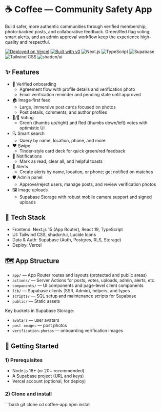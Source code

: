 # ☕ Coffee — Community Safety App

Build safer, more authentic communities through verified membership, photo-backed posts, and collaborative feedback. Green/Red flag voting, smart alerts, and an admin approval workflow keep the experience high-quality and respectful.

[![Deployed on Vercel](https://img.shields.io/badge/Deployed%20on-Vercel-black?style=for-the-badge&logo=vercel)](https://vercel.com/noahs-projects-63042d26/v0-app-with-community-safety)
[![Built with v0](https://img.shields.io/badge/Built%20with-v0.dev-black?style=for-the-badge)](https://v0.dev/chat/projects/yGkLLA8yPPL)
![Next.js](https://img.shields.io/badge/Next.js-15-000000?logo=nextdotjs&logoColor=white)
![TypeScript](https://img.shields.io/badge/TypeScript-5-3178C6?logo=typescript&logoColor=white)
![Supabase](https://img.shields.io/badge/Supabase-Edge%20Postgres-3ECF8E?logo=supabase&logoColor=white)
![Tailwind CSS](https://img.shields.io/badge/Tailwind-3-38B2AC?logo=tailwindcss&logoColor=white)
![shadcn/ui](https://img.shields.io/badge/shadcn/ui-Components-000000)

## ✨ Features

- 🔐 Verified onboarding
  - Agreement flow with profile details and verification photo
  - Email verification reminder and pending state until approved
- 🏠 Image‑first feed
  - Large, immersive post cards focused on photos
  - Post details, comments, and author profiles
- 💚/🚩 Voting
  - Green (thumbs up/right) and Red (thumbs down/left) votes with optimistic UI
- 🔍 Smart search
  - Query by name, location, phone, and more
- ❤️ Swipe
  - Tinder‑style card deck for quick green/red feedback
- 🔔 Notifications
  - Mark as read, clear all, and helpful toasts
- 🚨 Alerts
  - Create alerts by name, location, or phone; get notified on matches
- 🛡️ Admin panel
  - Approve/reject users, manage posts, and review verification photos
- 🖼️ Image uploads
  - Supabase Storage with robust mobile camera support and signed uploads

## 🧱 Tech Stack

- Frontend: Next.js 15 (App Router), React 19, TypeScript
- UI: Tailwind CSS, shadcn/ui, Lucide Icons
- Data & Auth: Supabase (Auth, Postgres, RLS, Storage)
- Deploy: Vercel

## 🗺️ App Structure

- `app/` — App Router routes and layouts (protected and public areas)
- `actions/` — Server Actions for posts, votes, uploads, admin, alerts, etc.
- `components/` — UI components and page-level client components
- `lib/` — Supabase clients (SSR, Admin), helpers, and types
- `scripts/` — SQL setup and maintenance scripts for Supabase
- `public/` — Static assets

Key buckets in Supabase Storage:
- `avatars` — user avatars
- `post-images` — post photos
- `verification-photos` — onboarding verification images

## 🚀 Getting Started

### 1) Prerequisites

- Node.js 18+ (or 20+ recommended)
- A Supabase project (URL and keys)
- Vercel account (optional, for deploy)

### 2) Clone and install

\`\`\`bash
git clone <your-repo-url>
cd coffee-app
npm install
